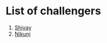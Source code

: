 # List of challengers
1. [Shivay](https://github.com/shivaylamba)
2. [Nikunj](https://github.com/navdiya-nikunj)
